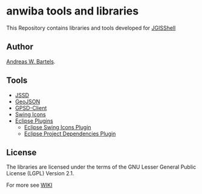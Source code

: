 # anwiba tools and libraries

This Repository contains libraries and tools developed for [JGISShell](https://github.com/AndreasWBartels/JGISShell)

## Author
[Andreas W. Bartels](https://github.com/AndreasWBartels).

## Tools

* [JSSD](https://github.com/AndreasWBartels/libraries/wiki/JSSD)
 * [GeoJSON](https://github.com/AndreasWBartels/libraries/wiki/GeoJSON)
 * [GPSD-Client](https://github.com/AndreasWBartels/libraries/wiki/GPSD-Client)
* [Swing Icons](https://github.com/AndreasWBartels/libraries/wiki/Swing-Icons)
* [Eclipse Plugins](https://github.com/AndreasWBartels/libraries/wiki/Eclipse-Plugins)
  * [Eclipse Swing Icons Plugin](https://github.com/AndreasWBartels/libraries/wiki/Eclipse-Swing-Icons-Plugins)
  * [Eclipse Project Dependencies Plugin](https://github.com/AndreasWBartels/libraries/wiki/Eclipse-Project-Dependencies-Plugins)

## License

The libraries are licensed under the terms of the GNU Lesser General Public License (LGPL) Version 2.1. 

For more see [WIKI](https://github.com/AndreasWBartels/libraries/wiki) 

